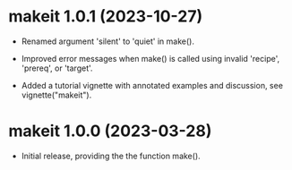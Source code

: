 # makeit 1.0.1 (2023-10-27)

* Renamed argument 'silent' to 'quiet' in make().

* Improved error messages when make() is called using invalid 'recipe',
  'prereq', or 'target'.

* Added a tutorial vignette with annotated examples and discussion, see
  vignette("makeit").




# makeit 1.0.0 (2023-03-28)

* Initial release, providing the the function make().
